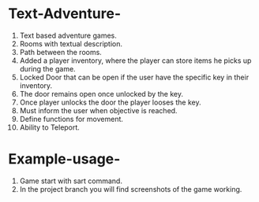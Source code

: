 # Text-Adventure-

1) Text based adventure games. 
2) Rooms with textual description. 
3) Path between the rooms. 
4) Added a player inventory, where the player can store items he picks up during the game. 
5) Locked Door that can be open if the user have the specific key in their inventory. 
6) The door remains open once unlocked by the key. 
7) Once player unlocks the door the player looses the key. 
8) Must inform the user when objective is reached. 
9) Define functions for movement.
10) Ability to Teleport.

# Example-usage-

1) Game start with sart command.
2) In the project branch you will find screenshots of the game working.
